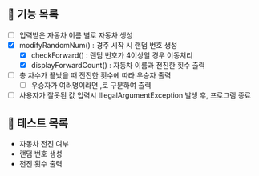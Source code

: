 

## 🚀 기능 목록
 - [ ] 입력받은 자동차 이름 별로 자동차 생성
 - [x] modifyRandomNum() : 경주 시작 시 랜덤 번호 생성 
   - [x] checkForward() : 랜덤 번호가 4이상일 경우 이동처리 
   - [x] displayForwardCount() : 자동차 이름과 전진한 횟수 출력
 - [ ] 총 차수가 끝났을 때 전진한 횟수에 따라 우승자 출력
   - [ ] 우승자가 여러명이라면 ,로 구분하여 출력
 - [ ] 사용자가 잘못된 값 입력시 IllegalArgumentException 발생 후, 프로그램 종료

## 🧪 테스트 목록
- 자동차 전진 여부
- 랜덤 번호 생성
- 전진 횟수 출력